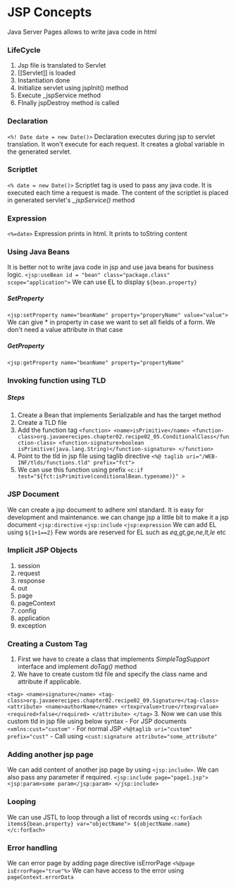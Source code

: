 # JSP Concepts
Java Server Pages allows to write java code in html

### LifeCycle
1. Jsp file is translated to Servlet
2. [[Servlet]] is loaded
3. Instantiation done
4. Initialize servlet using jspInit() method
5. Execute _jspService method
6. FInally jspDestroy method is called

### Declaration
`<%! Date date = new Date()>`
Declaration executes during jsp to servlet translation. It won't execute for each request. It creates a global variable in the generated servlet.

### Scriptlet
`<% date = new Date()>`
Scriptlet tag is used to pass any java code. It is executed each time a request is made.
The content of the scriptlet is placed in generated servlet's *_jspService()* method

### Expression
`<%=date>`
Expression prints in html. It prints to toString content

### Using Java Beans
It is better not to write java code in jsp and use java beans for business logic.
`<jsp:useBean id = "bean" class="package.class" scope="application">`
We can use EL to display `${bean.property}`
##### SetProperty
`<jsp:setProperty name="beanName" property="properyName" value="value">`
We can give * in property in case we want to set all fields of a form. We don't need a value attribute in that case
##### GetProperty
`<jsp:getProperty name="beanName" property="propertyName"`

### Invoking function using TLD
##### Steps
1. Create a Bean that implements Serializable and has the target method
2. Create a TLD file 
3. Add the function tag 
`<function>
<name>isPrimitive</name>
<function-class>org.javaeerecipes.chapter02.recipe02_05.ConditionalClass</function-class>
<function-signature>boolean isPrimitive(java.lang.String)</function-signature>
</function>`
4. Point to the tld in jsp file using taglib directive 
`<%@ taglib uri="/WEB-INF/tlds/functions.tld" prefix="fct">`
5. We can use this function using prefix
`<c:if test="${fct:isPrimitive(conditionalBean.typename)}" >`

### JSP Document
We can create a jsp document to adhere xml standard. It is easy for development and maintenance.
we can change jsp a little bit to make it a jsp document
`<jsp:directive`
`<jsp:include`
`<jsp:expression`
We can add EL using `${1+1==2}`
Few words are reserved for EL such as *eq,gt,ge,ne,lt,le* etc

### Implicit JSP Objects
1. session
2. request
3. response
4. out
5. page
6. pageContext
7. config
8. application
9. exception

### Creating a Custom Tag
1. First we have to create a class that implements *SimpleTagSupport* interface and implement *doTag()* method
2. We have to create custom tld file and specify the class name and attribute if applicable.

`
<tag>
	<name>signature</name>
	<tag-class>org.javaeerecipes.chapter02.recipe02_09.Signature</tag-class>
	<attribute>
		<name>authorName</name>
		<rtexprvalue>true</rtexprvalue>
		<required>false</required>
	</attribute>
</tag>
`
3. Now we can use this custom tld in jsp file using below syntax
	- For JSP documents `<xmlns:cust="custom"`
	- For normal JSP `<%@taglib uri="custom" prefix="cust"`
	- Call using `<cust:signature attribute="some_attribute"`

### Adding another jsp page
We can add content of another jsp page by using `<jsp:include>`. We can also pass any parameter if required.
`
<jsp:include page="page1.jsp">
	<jsp:param>some param</jsp:param>
</jsp:include>
`
### Looping
We can use JSTL to loop through a list of records using 
`<c:forEach items${bean.property} var="objectName">
	${objectName.name}
</c:forEach>
`

### Error handling
We can error page by adding page directive isErrorPage
`<%@page isErrorPage="true"%>`
We can have access to the error using
`pageContext.errorData`







